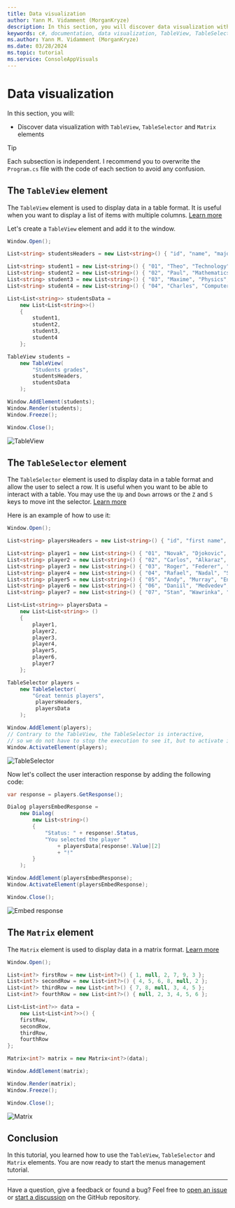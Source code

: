 ```yaml
---
title: Data visualization
author: Yann M. Vidamment (MorganKryze)
description: In this section, you will discover data visualization with TableView, TableSelector and Matrix elements.
keywords: c#, documentation, data visualization, TableView, TableSelector, Matrix
ms.author: Yann M. Vidamment (MorganKryze)
ms.date: 03/28/2024
ms.topic: tutorial
ms.service: ConsoleAppVisuals
---
```


# Data visualization

In this section, you will:

- Discover data visualization with `TableView`, `TableSelector` and `Matrix` elements

> [!TIP]
> Each subsection is independent. I recommend you to overwrite the `Program.cs` file with the code of each section to avoid any confusion.

## The `TableView` element

The `TableView` element is used to display data in a table format. It is useful when you want to display a list of items with multiple columns. [Learn more](https://morgankryze.github.io/ConsoleAppVisuals/3-references/ConsoleAppVisuals.PassiveElements.TableView.html)

Let's create a `TableView` element and add it to the window.

```csharp
Window.Open();

List<string> studentsHeaders = new List<string>() { "id", "name", "major", "grades" };

List<string> student1 = new List<string>() { "01", "Theo", "Technology", "97" };
List<string> student2 = new List<string>() { "02", "Paul", "Mathematics", "86" };
List<string> student3 = new List<string>() { "03", "Maxime", "Physics", "92" };
List<string> student4 = new List<string>() { "04", "Charles", "Computer Science", "100" };

List<List<string>> studentsData =
    new List<List<string>>()
    {
        student1,
        student2,
        student3,
        student4
    };

TableView students =
    new TableView(
        "Students grades",
        studentsHeaders,
        studentsData
    );

Window.AddElement(students);
Window.Render(students);
Window.Freeze();

Window.Close();
```

![TableView](../assets/img/jpg/data_viz/table_view.jpg)

## The `TableSelector` element

The `TableSelector` element is used to display data in a table format and allow the user to select a row. It is useful when you want to be able to interact with a table. You may use the `Up` and `Down` arrows or the `Z` and `S` keys to move int the selector. [Learn more](https://morgankryze.github.io/ConsoleAppVisuals/3-references/ConsoleAppVisuals.InteractiveElements.TableSelector.html)

Here is an example of how to use it:

```csharp
Window.Open();

List<string> playersHeaders = new List<string>() { "id", "first name", "last name", "nationality", "slams" };

List<string> player1 = new List<string>() { "01", "Novak", "Djokovic", "Serbia", "24" };
List<string> player2 = new List<string>() { "02", "Carlos", "Alkaraz", "Spain", "2" };
List<string> player3 = new List<string>() { "03", "Roger", "Federer", "Switzerland", "21" };
List<string> player4 = new List<string>() { "04", "Rafael", "Nadal", "Spain", "23" };
List<string> player5 = new List<string>() { "05", "Andy", "Murray", "England", "3" };
List<string> player6 = new List<string>() { "06", "Daniil", "Medvedev", "Russia", "1" };
List<string> player7 = new List<string>() { "07", "Stan", "Wawrinka", "Switzerland", "2" };

List<List<string>> playersData =
    new List<List<string>> ()
    {
        player1,
        player2,
        player3,
        player4,
        player5,
        player6,
        player7
    };

TableSelector players =
    new TableSelector(
        "Great tennis players",
         playersHeaders,
         playersData
    );

Window.AddElement(players);
// Contrary to the TableView, the TableSelector is interactive,
// so we do not have to stop the execution to see it, but to activate it
Window.ActivateElement(players);
```

![TableSelector](../assets/vid/gif/data_viz/table_selector.gif)

Now let's collect the user interaction response by adding the following code:

```csharp
var response = players.GetResponse();

Dialog playersEmbedResponse =
    new Dialog(
        new List<string>()
        {
            "Status: " + response!.Status,
            "You selected the player "
                + playersData[response!.Value][2]
                + "!"
        }
    );

Window.AddElement(playersEmbedResponse);
Window.ActivateElement(playersEmbedResponse);

Window.Close();
```

![Embed response](../assets/vid/gif/data_viz/embed.gif)

## The `Matrix` element

The `Matrix` element is used to display data in a matrix format. [Learn more](https://morgankryze.github.io/ConsoleAppVisuals/3-references/ConsoleAppVisuals.PassiveElements.Matrix-1.html)

```csharp
Window.Open();

List<int?> firstRow = new List<int?>() { 1, null, 2, 7, 9, 3 };
List<int?> secondRow = new List<int?>() { 4, 5, 6, 8, null, 2 };
List<int?> thirdRow = new List<int?>() { 7, 8, null, 3, 4, 5 };
List<int?> fourthRow = new List<int?>() { null, 2, 3, 4, 5, 6 };

List<List<int?>> data =
    new List<List<int?>>() {
    firstRow,
    secondRow,
    thirdRow,
    fourthRow
};

Matrix<int?> matrix = new Matrix<int?>(data);

Window.AddElement(matrix);

Window.Render(matrix);
Window.Freeze();

Window.Close();
```

![Matrix](../assets/img/jpg/data_viz/matrix.jpg)

## Conclusion

In this tutorial, you learned how to use the `TableView`, `TableSelector` and `Matrix` elements. You are now ready to start the menus management tutorial.

---

Have a question, give a feedback or found a bug? Feel free to [open an issue](https://github.com/MorganKryze/ConsoleAppVisuals/issues) or [start a discussion](https://github.com/MorganKryze/ConsoleAppVisuals/discussions) on the GitHub repository.
